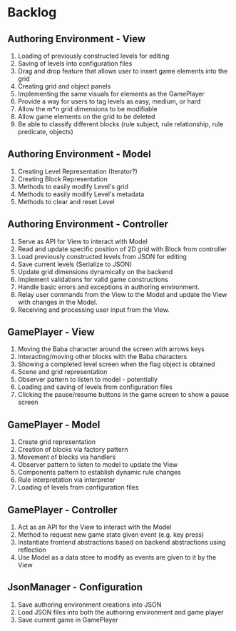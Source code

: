 # Backlog

## Authoring Environment - View

1. Loading of previously constructed levels for editing
2. Saving of levels into configuration files
3. Drag and drop feature that allows user to insert game elements into the grid
4. Creating grid and object panels
5. Implementing the same visuals for elements as the GamePlayer
6. Provide a way for users to tag levels as easy, medium, or hard
7. Allow the m*n grid dimensions to be modifiable
8. Allow game elements on the grid to be deleted
9. Be able to classify different blocks (rule subject, rule relationship, rule predicate, objects)

## Authoring Environment - Model

1. Creating Level Representation (Iterator?)
2. Creating Block Representation
3. Methods to easily modify Level's grid
4. Methods to easily modify Level's metadata
5. Methods to clear and reset Level

## Authoring Environment - Controller

1. Serve as API for View to interact with Model
2. Read and update specific position of 2D grid with Block from controller
3. Load previously constructed levels from JSON for editing
4. Save current levels (Serialize to JSON)
5. Update grid dimensions dynamically on the backend
6. Implement validations for valid game constructions
7. Handle basic errors and exceptions in authoring environment.
8. Relay user commands from the View to the Model and update the View with changes in the Model.
9. Receiving and processing user input from the View.

## GamePlayer - View

1. Moving the Baba character around the screen with arrows keys
2. Interacting/moving other blocks with the Baba characters
3. Showing a completed level screen when the flag object is obtained
4. Scene and grid representation
5. Observer pattern to listen to model - potentially
6. Loading and saving of levels from configuration files
7. Clicking the pause/resume buttons in the game screen to show a pause screen

## GamePlayer - Model

1. Create grid representation
2. Creation of blocks via factory pattern
3. Movement of blocks via handlers
4. Observer pattern to listen to model to update the View
5. Components pattern to establish dynamic rule changes
6. Rule interpretation via interpreter
7. Loading of levels from configuration files

## GamePlayer - Controller

1. Act as an API for the View to interact with the Model
2. Method to request new game state given event (e.g. key press)
3. Instantiate frontend abstractions based on backend abstractions using reflection
4. Use Model as a data store to modify as events are given to it by the View

## JsonManager - Configuration

1. Save authoring environment creations into JSON
2. Load JSON files into both the authoring environment and game player
3. Save current game in GamePlayer
